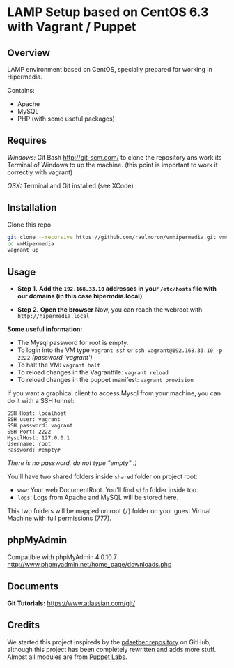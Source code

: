 # LAMP Setup based on CentOS 6.3 with Vagrant / Puppet

## Overview

LAMP environment based on CentOS, specially prepared for working in Hipermedia.

Contains:

* Apache
* MySQL
* PHP (with some useful packages)

## Requires
*Windows:*
Git Bash http://git-scm.com/ to clone the repository ans work its
Terminal of Windows to up the machine. (this point is important to work it correctly with vagrant)

*OSX:*
Terminal and Git installed (see XCode)


## Installation

Clone this repo

```bash
git clone --recursive https://github.com/raulmoron/vmhipermedia.git vmHipermedia
cd vmHipermedia
vagrant up
```

## Usage

* **Step 1.** **Add the `192.168.33.10` addresses in your `/etc/hosts` file with our domains (in this case hipermdia.local)**

* **Step 2.** **Open the browser**
Now, you can reach the webroot with `http://hipermedia.local`

**Some useful information:**

* The Mysql password for root is empty.
* To login into the VM type `vagrant ssh` or `ssh vagrant@192.168.33.10 -p 2222` *(password 'vagrant')*
* To halt the VM: `vagrant halt`
* To reload changes in the Vagrantfile: `vagrant reload`
* To reload changes in the puppet manifest: `vagrant provision`

If you want a graphical client to access Mysql from your machine, you can do it with a SSH tunnel:

```
SSH Host: localhost
SSH user: vagrant
SSH password: vagrant
SSH Port: 2222
MysqlHost: 127.0.0.1
Username: root
Password: #empty#
```
*There is no password, do not type "empty" :)*

You'll have two shared folders inside `shared` folder on project root:

* `www`: Your web DocumentRoot. You'll find `sifo` folder inside too.
* `logs`: Logs from Apache and MySQL will be stored here.

This two folders will be mapped on root (`/`) folder on your guest Virtual Machine with full permissions (777).

## phpMyAdmin
Compatible with phpMyAdmin 4.0.10.7
http://www.phpmyadmin.net/home_page/downloads.php

## Documents
**Git Tutorials:** https://www.atlassian.com/git/

## Credits

We started this project inspireds by the [pdaether repository](https://github.com/pdaether/LAMP-CentOS-with-Vagrant) on GitHub,
although this project has been completely rewritten and adds more stuff. Almost all modules are from [Puppet Labs](http://puppetlabs.com/).
